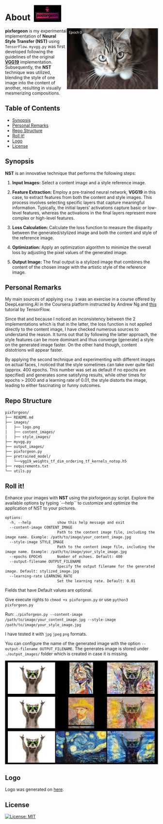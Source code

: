#  About                   <img src="images/logo.png" alt="Logo" width="90" height="55" style="margin: -1% 1%"> 
<img align="right" width="300" height="auto" src="images/animation.gif">

**pixforgeon** is my experimental implementation of **Neural Style Transfer (NST)** using `TensorFlow`. `myvgg.py` was first developed following the guidelines of the original [**VGG19**](https://arxiv.org/pdf/1409.1556.pdf) implementation. Subsequently, the **NST** technique was utilized, blending the style of one image into the content of another, resulting in visually mesmerizing compositions.

## Table of Contents
  - [Synopsis](#synopsis)
  - [Personal Remarks](#personal-remarks)
  - [Repo Structure](#repo-structure)
  - [Roll it!](#roll-it)
  - [Logo](#logo)
  - [License](#license)

## Synopsis
**NST** is an innovative technique that performs the following steps:

1. **Input Images:** Select a content image and a style reference image.

2. **Feature Extraction:** Employ a pre-trained neural network, **VGG19** in this case, to extract features from both the content and style images. This process involves selecting specific layers that capture meaningful information. Typically, the initial layers' activations capture basic or low-level features, whereas the activations in the final layers represent more complex or high-level features.

3. **Loss Calculation:** Calculate the loss function to measure the disparity between the generated/stylized image and both the content and style of the reference image. 

4. **Optimization:** Apply an optimization algorithm to minimize the overall loss by adjusting the pixel values of the generated image.

5. **Output Image:** The final output is a stylized image that combines the content of the chosen image with the artistic style of the reference image.

## Personal Remarks
My main sources of applying `step 3` was an exercise in a course offered by DeepLearning.AI in the Coursera platform instructed by Andrew Ng and  [this](https://www.tensorflow.org/tutorials/generative/style_transfer) tutorial by TensorFlow. 

Since that and because I noticed an inconsistency between the 2 implementations which is that in the latter, the loss function is not applied directly to the content image, I have checked numerous sources to understand the reason. It turns out that by following the latter approach, the style features can be more dominant and thus converge (generate) a style on the generated image faster. On the other hand though, content distotrions will appear faster.

By applying the second technique and experimenting with different images on actual faces, I noticed that the style sometimes can take over quite fast (approx. 400 epochs. This number was set as default if no epochs are specified) and generates some satisfying results, while other times for epochs > 2000 and a learning rate of 0.01, the style distorts the image, leading to either fascinating or funny outcomes.

## Repo Structure
```
pixforgeon/
├── README.md
├── images/
│   ├── logo.png
│   ├── content_images/
│   ├── style_images/
├── myvgg.py
├── output_images/
├── pixforgeon.py
├── pretrained_model/
│   └──vgg19_weights_tf_dim_ordering_tf_kernels_notop.h5 
├── requirements.txt
└── utils.py
```

## Roll it!

Enhance your images with **NST** using the pixforgeon.py script. Explore the available options by typing `--help`` to customize and optimize the application of NST to your pictures.

```
options:
  -h, --help            show this help message and exit
  --content-image CONTENT_IMAGE
                        Path to the content image file, including the image name. Example: /path/to/image/your_content_image.jpg
  --style-image STYLE_IMAGE
                        Path to the content image file, including the image name. Example: /path/to/image/your_style_image.jpg
  --epochs EPOCHS       Number of echoes. Default: 400
  --output-filename OUTPUT_FILENAME
                        Specify the output filename for the generated image. Default: stylized_image.jpg
  --learning-rate LEARNING_RATE
                        Set the learning rate. Default: 0.01
```
Fields that have Default values are optional.

Give execute rights to `chmod +x pixforgeon.py` or use `python3 pixforgeon.py`  

Run: `./pixforgeon.py --content-image /path/to/image/your_content_image.jpg --style-image /path/to/image/your_style_image.jpg`

I have tested it with `jpg` `jpeg` `png` formats.

You can configure the name of the generated image with the option `--output-filename OUTPUT_FILENAME`. The generates image is stored under `./output_images/` folder which is created in case it is missing.

![NST_Output_Plot](images/NST_outputs_plot.jpg)

## Logo
Logo was generated on [here](https://logo.com/).

## License 

[![License: MIT](https://img.shields.io/badge/License-MIT-yellow.svg)](https://opensource.org/licenses/MIT)
